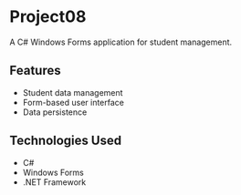 # Project08

A C# Windows Forms application for student management.

## Features
- Student data management
- Form-based user interface
- Data persistence

## Technologies Used
- C#
- Windows Forms
- .NET Framework 